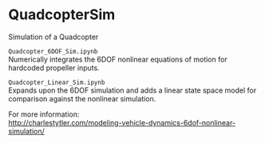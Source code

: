 # QuadcopterSim
Simulation of a Quadcopter  

`Quadcopter_6DOF_Sim.ipynb`  
Numerically integrates the 6DOF nonlinear equations of motion for hardcoded propeller inputs.  

`Quadcopter_Linear_Sim.ipynb`  
Expands upon the 6DOF simulation and adds a linear state space model for comparison against the nonlinear simulation.  


For more information:  
http://charlestytler.com/modeling-vehicle-dynamics-6dof-nonlinear-simulation/
